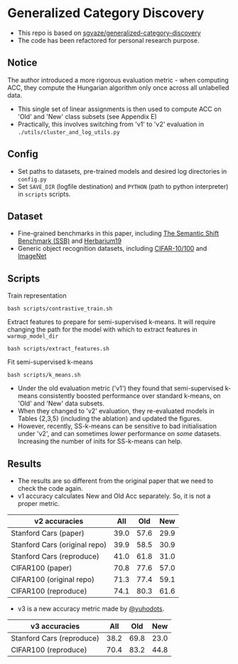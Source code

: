 # Generalized Category Discovery

- This repo is based on [sgvaze/generalized-category-discovery](https://github.com/sgvaze/generalized-category-discovery)
- The code has been refactored for personal research purpose.


## Notice

The author introduced a more rigorous evaluation metric - when computing ACC, they compute the Hungarian algorithm only once across all unlabelled data.

- This single set of linear assignments is then used to compute ACC on 'Old' and 'New' class subsets (see Appendix E)
- Practically, this involves switching from 'v1' to 'v2' evaluation in ```./utils/cluster_and_log_utils.py```


## Config

- Set paths to datasets, pre-trained models and desired log directories in ```config.py```
- Set ```SAVE_DIR``` (logfile destination) and ```PYTHON``` (path to python interpreter) in ```scripts``` scripts.

## Dataset

- Fine-grained benchmarks in this paper, including [The Semantic Shift Benchmark (SSB)](https://github.com/sgvaze/osr_closed_set_all_you_need#ssb) and [Herbarium19](https://www.kaggle.com/c/herbarium-2019-fgvc6)
- Generic object recognition datasets, including [CIFAR-10/100](https://pytorch.org/vision/stable/datasets.html) and [ImageNet](https://image-net.org/download.php)


## Scripts

Train representation

```
bash scripts/contrastive_train.sh
```

Extract features to prepare for semi-supervised k-means. It will require changing the path for the model with which to extract features in ```warmup_model_dir```

```
bash scripts/extract_features.sh
```

Fit semi-supervised k-means

```
bash scripts/k_means.sh
```

- Under the old evaluation metric ('v1') they found that semi-supervised k-means consistently boosted performance over standard k-means, on 'Old' and 'New' data subsets. 
- When they changed to 'v2' evaluation, they re-evaluated models in Tables {2,3,5} (including the ablation) and updated the figures.
- However, recently, SS-k-means can be sensitive to bad initialisation under 'v2', and can sometimes *lower* performance on *some* datasets. Increasing the number of inits for SS-k-means can help.

## Results

- The results are so different from the original paper that we need to check the code again.
- v1 accuracy calculates New and Old Acc separately. So, it is not a proper metric.

| **v2 accuracies**             | **All** | **Old** | **New** |
|-------------------------------|---------|---------|---------|
| Stanford Cars (paper)         | 39.0    | 57.6    | 29.9    |
| Stanford Cars (original repo) | 39.9    | 58.5    | 30.9    |
| Stanford Cars (reproduce)     | 41.0    | 61.8    | 31.0    |
| CIFAR100 (paper)              | 70.8    | 77.6    | 57.0    |
| CIFAR100 (original repo)      | 71.3    | 77.4    | 59.1    |
| CIFAR100 (reproduce)          | 74.1    | 80.3    | 61.6    |

- v3 is a new accuracy metric made by [@yuhodots](https://github.com/yuhodots).

| **v3 accuracies**             | **All** | **Old** | **New** |
|-------------------------------|---------|---------|---------|
| Stanford Cars (reproduce)     | 38.2    | 69.8    | 23.0    |
| CIFAR100 (reproduce)          | 70.4    | 83.2    | 44.8    |

